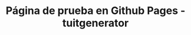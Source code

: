 ---
layout: index
title: Página de prueba en Github Pages - tuitgenerator
encabezado: ¿Qué ofrece tuitgenerator?
enlacebox1: <a href="http://tuitgenerator.evaristogz.com/" target="_blank">Generar un tuit</a>
box1: Genera un enlace en el que al usuario se le abrirá una nueva ventana en la que se incluirá un texto predefinido para tuitear desde su perfil de Twitter.
enlacebox2: <a href="http://tuitgenerator.evaristogz.com/retuit" target="_blank">Generar un retuit</a>
box2: Mediante un enlace, el usuario verá una ventana desde la que podrá retuitear un tuit enviado por otro usuario de Twitter.
enlacebox3: <a href="http://tuitgenerator.evaristogz.com/favorito" target="_blank">Marcar un tuit como favorito</a>
box3: El enlace abrirá una nueva ventana desde la que el usuario podrá marcar como favorito un tuit anteriormente enviado por otro usuario de Twitter.
enlacebox4: <a href="http://tuitgenerator.evaristogz.com/usuario" target="_blank">Mostrar info de un perfil de Twitter</a>
box4: Al pulsar sobre el enlace, el usuario verá en una nueva ventana un pequeño resumen del perfil de Twitter configurado.
footer: Esta es una página de prueba para el módulo "Implantación de Aplicaciones Web" de 2º de Administración de Sistemas Informáticos y Redes.
---